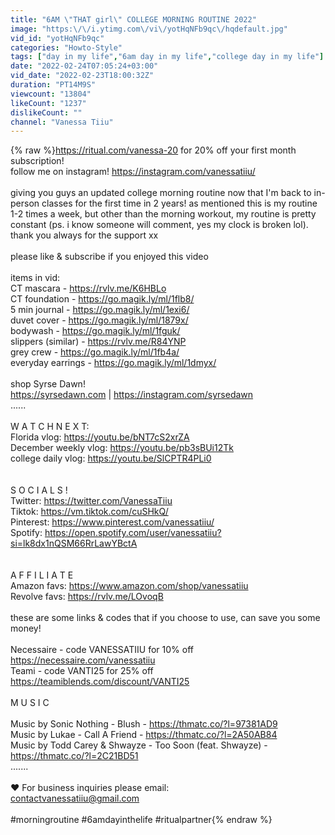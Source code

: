 ```yaml
---
title: "6AM \"THAT girl\" COLLEGE MORNING ROUTINE 2022"
image: "https:\/\/i.ytimg.com\/vi\/yotHqNFb9qc\/hqdefault.jpg"
vid_id: "yotHqNFb9qc"
categories: "Howto-Style"
tags: ["day in my life","6am day in my life","college day in my life"]
date: "2022-02-24T07:05:24+03:00"
vid_date: "2022-02-23T18:00:32Z"
duration: "PT14M9S"
viewcount: "13804"
likeCount: "1237"
dislikeCount: ""
channel: "Vanessa Tiiu"
---
```

{% raw %}<a rel="nofollow" target="blank" href="https://ritual.com/vanessa-20">https://ritual.com/vanessa-20</a> for 20% off your first month subscription!<br />follow me on instagram! <a rel="nofollow" target="blank" href="https://instagram.com/vanessatiiu/">https://instagram.com/vanessatiiu/</a><br /><br />giving you guys an updated college morning routine now that I'm back to in-person classes for the first time in 2 years! as mentioned this is my routine 1-2 times a week, but other than the morning workout, my routine is pretty constant (ps. i know someone will comment, yes my clock is broken lol). thank you always for the support xx<br /><br />please like &amp; subscribe if you enjoyed this video<br /><br />items in vid:<br />CT mascara - <a rel="nofollow" target="blank" href="https://rvlv.me/K6HBLo">https://rvlv.me/K6HBLo</a><br />CT foundation - <a rel="nofollow" target="blank" href="https://go.magik.ly/ml/1flb8/">https://go.magik.ly/ml/1flb8/</a><br />5 min journal - <a rel="nofollow" target="blank" href="https://go.magik.ly/ml/1exi6/">https://go.magik.ly/ml/1exi6/</a><br />duvet cover - <a rel="nofollow" target="blank" href="https://go.magik.ly/ml/1879x/">https://go.magik.ly/ml/1879x/</a><br />bodywash - <a rel="nofollow" target="blank" href="https://go.magik.ly/ml/1fguk/">https://go.magik.ly/ml/1fguk/</a><br />slippers (similar) - <a rel="nofollow" target="blank" href="https://rvlv.me/R84YNP">https://rvlv.me/R84YNP</a><br />grey crew - <a rel="nofollow" target="blank" href="https://go.magik.ly/ml/1fb4a/">https://go.magik.ly/ml/1fb4a/</a><br />everyday earrings - <a rel="nofollow" target="blank" href="https://go.magik.ly/ml/1dmyx/">https://go.magik.ly/ml/1dmyx/</a><br /><br />shop Syrse Dawn!<br /><a rel="nofollow" target="blank" href="https://syrsedawn.com">https://syrsedawn.com</a>    |    <a rel="nofollow" target="blank" href="https://instagram.com/syrsedawn">https://instagram.com/syrsedawn</a><br />......<br /><br />W A T C H  N E X T: <br />Florida vlog: <a rel="nofollow" target="blank" href="https://youtu.be/bNT7cS2xrZA">https://youtu.be/bNT7cS2xrZA</a><br />December weekly vlog: <a rel="nofollow" target="blank" href="https://youtu.be/pb3sBUi12Tk">https://youtu.be/pb3sBUi12Tk</a><br />college daily vlog: <a rel="nofollow" target="blank" href="https://youtu.be/SlCPTR4PLi0">https://youtu.be/SlCPTR4PLi0</a><br /><br /><br />S O C I A L S !<br />Twitter: <a rel="nofollow" target="blank" href="https://twitter.com/VanessaTiiu">https://twitter.com/VanessaTiiu</a><br />Tiktok: <a rel="nofollow" target="blank" href="https://vm.tiktok.com/cuSHkQ/">https://vm.tiktok.com/cuSHkQ/</a><br />Pinterest: <a rel="nofollow" target="blank" href="https://www.pinterest.com/vanessatiiu/">https://www.pinterest.com/vanessatiiu/</a><br />Spotify: <a rel="nofollow" target="blank" href="https://open.spotify.com/user/vanessatiiu?si=lk8dx1nQSM66RrLawYBctA">https://open.spotify.com/user/vanessatiiu?si=lk8dx1nQSM66RrLawYBctA</a> <br /><br /><br />A F F I L I A T E<br />Amazon favs: <a rel="nofollow" target="blank" href="https://www.amazon.com/shop/vanessatiiu">https://www.amazon.com/shop/vanessatiiu</a><br />Revolve favs: <a rel="nofollow" target="blank" href="https://rvlv.me/LOvoqB">https://rvlv.me/LOvoqB</a> <br /><br />these are some links &amp; codes that if you choose to use, can save you some money!<br /><br />Necessaire - code VANESSATIIU for 10% off <a rel="nofollow" target="blank" href="https://necessaire.com/vanessatiiu">https://necessaire.com/vanessatiiu</a>  <br />Teami - code VANTI25 for 25% off <a rel="nofollow" target="blank" href="https://teamiblends.com/discount/VANTI25">https://teamiblends.com/discount/VANTI25</a><br /><br />M U S I C <br /><br />Music by Sonic Nothing - Blush - <a rel="nofollow" target="blank" href="https://thmatc.co/?l=97381AD9">https://thmatc.co/?l=97381AD9</a><br />Music by Lukae - Call A Friend - <a rel="nofollow" target="blank" href="https://thmatc.co/?l=2A50AB84">https://thmatc.co/?l=2A50AB84</a><br />Music by Todd Carey &amp; Shwayze - Too Soon (feat. Shwayze) - <a rel="nofollow" target="blank" href="https://thmatc.co/?l=2C21BD51">https://thmatc.co/?l=2C21BD51</a><br />.......<br /><br />♥ For business inquiries please email:<br />contactvanessatiiu@gmail.com<br /> <br />#morningroutine #6amdayinthelife #ritualpartner{% endraw %}
